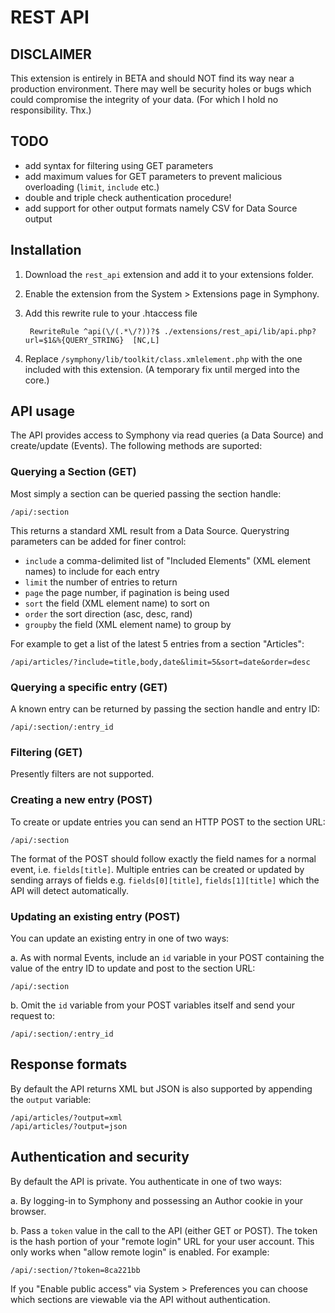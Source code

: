 # REST API

## DISCLAIMER

This extension is entirely in BETA and should NOT find its way near a production environment. There may well be security holes or bugs which could compromise the integrity of your data. (For which I hold no responsibility. Thx.)

## TODO
* add syntax for filtering using GET parameters
* add maximum values for GET parameters to prevent malicious overloading (`limit`, `include` etc.)
* double and triple check authentication procedure!
* add support for other output formats namely CSV for Data Source output

## Installation

1. Download the `rest_api` extension and add it to your extensions folder.
2. Enable the extension from the System > Extensions page in Symphony.
3. Add this rewrite rule to your .htaccess file
		
		RewriteRule ^api(\/(.*\/?))?$ ./extensions/rest_api/lib/api.php?url=$1&%{QUERY_STRING}	[NC,L]

4. Replace `/symphony/lib/toolkit/class.xmlelement.php` with the one included with this extension. (A temporary fix until merged into the core.)

## API usage

The API provides access to Symphony via read queries (a Data Source) and create/update (Events). The following methods are suported:

### Querying a Section (GET)

Most simply a section can be queried passing the section handle:
	
	/api/:section

This returns a standard XML result from a Data Source. Querystring parameters can be added for finer control:

* `include` a comma-delimited list of "Included Elements" (XML element names) to include for each entry
* `limit` the number of entries to return
* `page` the page number, if pagination is being used
* `sort` the field (XML element name) to sort on
* `order` the sort direction (asc, desc, rand)
* `groupby` the field (XML element name) to group by

For example to get a list of the latest 5 entries from a section "Articles":

	/api/articles/?include=title,body,date&limit=5&sort=date&order=desc

### Querying a specific entry (GET)

A known entry can be returned by passing the section handle and entry ID:

	/api/:section/:entry_id

### Filtering (GET)
Presently filters are not supported.

### Creating a new entry (POST)
To create or update entries you can send an HTTP POST to the section URL:

	/api/:section

The format of the POST should follow exactly the field names for a normal event, i.e. `fields[title]`. Multiple entries can be created or updated by sending arrays of fields e.g. `fields[0][title]`, `fields[1][title]` which the API will detect automatically.

### Updating an existing entry (POST)
You can update an existing entry in one of two ways:

a. As with normal Events, include an `id` variable in your POST containing the value of the entry ID to update and post to the section URL:
		
	/api/:section

b. Omit the `id` variable from your POST variables itself and send your request to:

	/api/:section/:entry_id

## Response formats
By default the API returns XML but JSON is also supported by appending the `output` variable:

	/api/articles/?output=xml
	/api/articles/?output=json

## Authentication and security

By default the API is private. You authenticate in one of two ways:

a. By logging-in to Symphony and possessing an Author cookie in your browser.

b. Pass a `token` value in the call to the API (either GET or POST). The token is the hash portion of your "remote login" URL for your user account. This only works when "allow remote login" is enabled. For example:

	/api/:section/?token=8ca221bb

If you "Enable public access" via System > Preferences you can choose which sections are viewable via the API without authentication.
